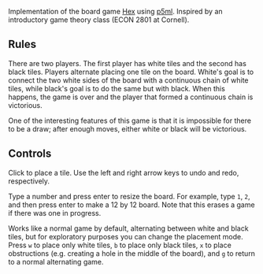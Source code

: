 
Implementation of the board game
[Hex](https://en.wikipedia.org/wiki/Hex_(board_game))
using [p5ml](https://github.com/Calsign/p5ml).
Inspired by an introductory game theory class (ECON 2801 at Cornell).

## Rules

There are two players. The first player has white tiles and the second has
black tiles. Players alternate placing one tile on the board. White's goal is
to connect the two white sides of the board with a continuous chain of white
tiles, while black's goal is to do the same but with black. When this happens,
the game is over and the player that formed a continuous chain is victorious.

One of the interesting features of this game is that it is impossible for there
to be a draw; after enough moves, either white or black will be victorious.

## Controls

Click to place a tile. Use the left and right arrow keys to undo and redo,
respectively.

Type a number and press enter to resize the board. For example, type `1`, `2`,
and then press enter to make a 12 by 12 board. Note that this erases a game
if there was one in progress.

Works like a normal game by default, alternating between white and black tiles,
but for exploratory purposes you can change the placement mode. Press `w` to
place only white tiles, `b` to place only black tiles, `x` to place
obstructions (e.g. creating a hole in the middle of the board), and `g` to
return to a normal alternating game.
